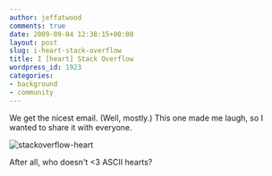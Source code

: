 ```yaml
---
author: jeffatwood
comments: true
date: 2009-09-04 12:38:15+00:00
layout: post
slug: i-heart-stack-overflow
title: I [heart] Stack Overflow
wordpress_id: 1923
categories:
- background
- community
---
```


We get the nicest email. (Well, mostly.) This one made me laugh, so I wanted to share it with everyone.



![stackoverflow-heart](http://blog.stackoverflow.com/wp-content/uploads/stackoverflow-heart1.png)



After all, who doesn't <3 ASCII hearts?

